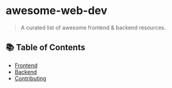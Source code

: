 # awesome-web-dev

> A curated list of awesome frontend & backend resources.

## 📚 Table of Contents

- [Frontend](./frontend/FRONTEND.md)
- [Backend](./backend/BACKEND.md)
- [Contributing](./docs/CONTRIBUTING.md)
